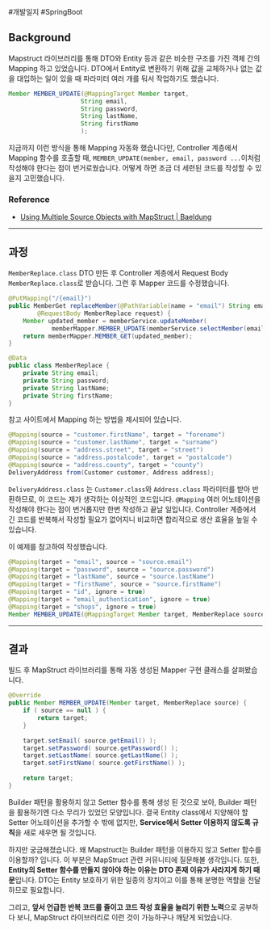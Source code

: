 #개발일지 #SpringBoot 
## Background 

Mapstruct 라이브러리를 통해 DTO와 Entity 등과 같은 비슷한 구조를 가진 객체 간의 Mapping 하고 있었습니다. DTO에서 Entity로 변환하기 위해 값을 교체하거나 없는 값을 대입하는 일이 있을 때 파라미터 여러 개를 둬서 작업하기도 했습니다.

```java title:example
Member MEMBER_UPDATE(@MappingTarget Member target, 
					String email,
					String password,
					String lastName,
					String firstName
					);
```

지금까지 이런 방식을 통해 Mapping 자동화 했습니다만, Controller 계층에서 Mapping 함수를 호출할 때, `MEMBER_UPDATE(member, email, password ...`이처럼 작성해야 한다는 점이 번거로웠습니다. 어떻게 하면 조금 더 세련된 코드를 작성할 수 있을지 고민했습니다.

### Reference
- [Using Multiple Source Objects with MapStruct | Baeldung](https://www.baeldung.com/mapstruct-multiple-source-objects)

---
## 과정

`MemberReplace.class` DTO 만든 후 Controller 계층에서 Request Body `MemberReplace.class`로 받습니다. 그런 후 Mapper 코드를 수정했습니다.

```java title:Controller
@PutMapping("/{email}")  
public MemberGet replaceMember(@PathVariable(name = "email") String email,  
        @RequestBody MemberReplace request) {  
    Member updated_member = memberService.updateMember(  
            memberMapper.MEMBER_UPDATE(memberService.selectMember(email), request));  
    return memberMapper.MEMBER_GET(updated_member);  
}
```

```java title:MemberReplace
@Data  
public class MemberReplace {  
    private String email;  
    private String password;  
    private String lastName;  
    private String firstName;  
}
```

참고 사이트에서 Mapping 하는 방법을 제시되어 있습니다.

```java title:exampleMapper
@Mapping(source = "customer.firstName", target = "forename") 
@Mapping(source = "customer.lastName", target = "surname") 
@Mapping(source = "address.street", target = "street") 
@Mapping(source = "address.postalcode", target = "postalcode") 
@Mapping(source = "address.county", target = "county") 
DeliveryAddress from(Customer customer, Address address);
```

`DeliveryAddress.class` 는 `Customer.class`와 `Address.class` 파라미터를 받아 반환하므로, 이 코드는 제가 생각하는 이상적인 코드입니다. `@Mapping` 여러 어노테이션을 작성해야 한다는 점이 번거롭지만 한번 작성하고 끝날 일입니다. Controller 계층에서 긴 코드를 반복해서 작성할 필요가 없어지니 비교하면 합리적으로 생산 효율을 높일 수 있습니다.

이 예제를 참고하여 작성했습니다.

```java title:Mapper
@Mapping(target = "email", source = "source.email")  
@Mapping(target = "password", source = "source.password")  
@Mapping(target = "lastName", source = "source.lastName")  
@Mapping(target = "firstName", source = "source.firstName")  
@Mapping(target = "id", ignore = true)  
@Mapping(target = "email_authentication", ignore = true)  
@Mapping(target = "shops", ignore = true)  
Member MEMBER_UPDATE(@MappingTarget Member target, MemberReplace source);
```

---
## 결과

빌드 후 MapStruct 라이브러리를 통해 자동 생성된 Mapper 구현 클래스를 살펴봤습니다.

```java title:MapStructImpl
@Override  
public Member MEMBER_UPDATE(Member target, MemberReplace source) {  
    if ( source == null ) {  
        return target;  
    }  
  
    target.setEmail( source.getEmail() );  
    target.setPassword( source.getPassword() );  
    target.setLastName( source.getLastName() );  
    target.setFirstName( source.getFirstName() );  
  
    return target;  
}
```

Builder 패턴을 활용하지 않고 Setter 함수를 통해 생성 된 것으로 보아, Builder 패턴을 활용하기엔 다소 무리가 있었던 모양입니다. 결국 Entity class에서 지양해야 할 Setter 어노테이션을 추가할 수 밖에 없지만, **Service에서 Setter 이용하지 않도록 규칙**을 새로 세우면 될 것입니다.

하지만 궁금해졌습니다. 왜 Mapstruct는 Builder 패턴을 이용하지 않고 Setter 함수를 이용할까? 입니다. 이 부분은 MapStruct 관련 커뮤니티에 질문해볼 생각입니다.
또한, **Entity의 Setter 함수를 만들지 않아야 하는 이유는 DTO 존재 이유가 사라지게 하기 때문**입니다. DTO는 Entity 보호하기 위한 일종의 장치이고 이를 통해 분명한 역할을 전달하므로 필요합니다.

그리고, **앞서 언급한 반복 코드를 줄이고 코드 작성 효율을 늘리기 위한 노력**으로 공부하다 보니, MapStruct 라이브러리로 이런 것이 가능하구나 깨닫게 되었습니다.